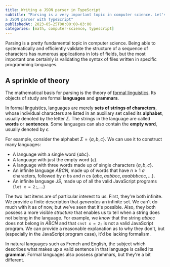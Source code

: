 ```yaml
---
title: Writing a JSON parser in TypeScript
subtitle: "Parsing is a very important topic in computer science. Let's learn more about it by writing 
a JSON parser with TypeScript"
publishedAt: 2023-05-25T00:00:00-03:00
categories: [math, computer-science, typescript]
---
```


Parsing is a pretty fundamental topic in computer science. Being able to systematically and efficiently
validate the structure of a sequence of characters has numerous applications in lots of fields,
but the most important one certainly is validating the syntax of files written in specific programming languages.

## A sprinkle of theory

The mathematical basis for parsing is the theory of
[formal linguistics](https://en.wikipedia.org/wiki/Formal_language).
Its objects of study are formal **languages** and **grammars**.

In formal linguistics, languages are merely **sets of strings of characters**, whose individual characters
are listed in an auxiliary set called its **alphabet**, usually denoted by the letter $\Sigma$. The strings
in the language are called **words** or **sentences**. Some languages can also contain the
**empty word**, usually denoted by $\epsilon$.

For example, consider the alphabet $\Sigma = \{a,b,c\}$. We can use it to construct many languages:

- A language with a single word $\{abc\}$.
- A language with just the empty word $\{\epsilon\}$.
- A language with three words made up of single characters $\{a,b,c\}$.
- An infinite language $ABCN$, made up of words that have $n \geq 1$ $a$ characters, followed by $n$ $b$s
  and $n$ $c$s $\{abc,aabbcc, aaabbbccc, \dots \}$.
- An infinite language $JS$, made up of all the valid JavaScript programs $\{\texttt{let x = 2;}, \dots\}$

The two last items are of particular interest to us. First, they're both infinite. We provide a
finite description that _generates_ an infinite set. We can't do much with it as of now, but we've
seen that it's possible. Also, they both possess a more visible _structure_
that enables us to tell when a string
does not belong in the language. For example, we _know_ that the string $abbcc$ does not belong in $ABCN$ and
that $\texttt{cnst x = 2;}$ is not a valid JavaScript program. We can provide a reasonable explanation
as to why they don't, but (especially in the JavaScript program case), it'd be lacking formalism.

In natural languages such as French and English,
the subject which describes what makes up a valid sentence in that language is called its **grammar**.
Formal languages also possess grammars, but they're a bit different.
